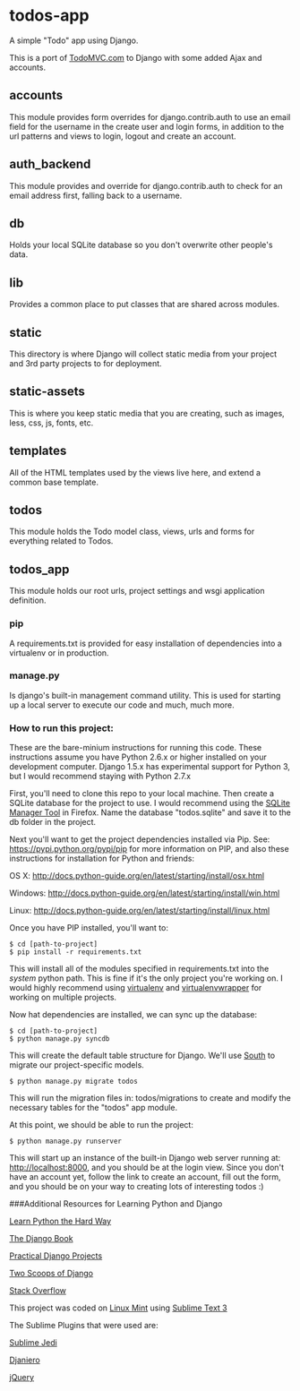 todos-app
=========

A simple "Todo" app using Django.

This is a port of [TodoMVC.com](http://todomvc.com) to Django with some added Ajax and accounts.

## accounts
This module provides form overrides for django.contrib.auth to use an email field for the username in the create user and login forms, in addition to the url patterns and views to login, logout and create an account.

## auth_backend
This module provides and override for django.contrib.auth to check for an email address first, falling back to a username.

## db
Holds your local SQLite database so you don't overwrite other people's data.

## lib
Provides a common place to put classes that are shared across modules.

## static
This directory is where Django will collect static media from your project and 3rd party projects to for deployment.

## static-assets
This is where you keep static media that you are creating, such as images, less, css, js, fonts, etc.

## templates
All of the HTML templates used by the views live here, and extend a common base template.

## todos
This module holds the Todo model class, views, urls and forms for everything related to Todos.

## todos_app
This module holds our root urls, project settings and wsgi application definition.

### pip
A requirements.txt is provided for easy installation of dependencies into a virtualenv or in production.

### manage.py
Is django's built-in management command utility. This is used for starting up a local server to execute our code and much, much more.

### How to run this project:

These are the bare-minium instructions for running this code. These instructions assume you have Python 2.6.x or higher installed on your development computer. Django 1.5.x has experimental support for Python 3, but I would recommend staying with Python 2.7.x

First, you'll need to clone this repo to your local machine. Then create a SQLite database for the project to use. I would recommend using the [SQLite Manager Tool](https://addons.mozilla.org/en-US/firefox/addon/sqlite-manager/) in Firefox. Name the database "todos.sqlite" and save it to the db folder in the project.

Next you'll want to get the project dependencies installed via Pip. See: https://pypi.python.org/pypi/pip for more information on PIP, and also these instructions for installation for Python and friends:

OS X: http://docs.python-guide.org/en/latest/starting/install/osx.html

Windows: http://docs.python-guide.org/en/latest/starting/install/win.html

Linux: http://docs.python-guide.org/en/latest/starting/install/linux.html

Once you have PIP installed, you'll want to:

    $ cd [path-to-project]
    $ pip install -r requirements.txt

This will install all of the modules specified in requirements.txt into the *system* python path. This is fine if it's the only project you're working on. I would highly recommend using [virtualenv](https://virtualenv.readthedocs.org/en/latest/) and [virtualenvwrapper](http://virtualenvwrapper.readthedocs.org/en/latest/) for working on multiple projects.

Now hat dependencies are installed, we can sync up the database:

    $ cd [path-to-project]
    $ python manage.py syncdb

This will create the default table structure for Django. We'll use [South](http://south.aeracode.org) to migrate our project-specific models.

    $ python manage.py migrate todos

This will run the migration files in: todos/migrations to create and modify the necessary tables for the "todos" app module.

At this point, we should be able to run the project:

    $ python manage.py runserver

This will start up an instance of the built-in Django web server running at: [http://localhost:8000](http://localhost:8000), and you should be at the login view. Since you don't have an account yet, follow the link to create an account, fill out the form, and you should be on your way to creating lots of interesting todos :)

###Additional Resources for Learning Python and Django

[Learn Python the Hard Way](http://learnpythonthehardway.org/book/)

[The Django Book](http://djangobook.com/)

[Practical Django Projects](http://www.amazon.com/Practical-Django-Projects-Experts-Development/dp/1430219386/ref=sr_1_2?ie=UTF8&qid=1374032390&sr=8-2&keywords=practical+django+projects)

[Two Scoops of Django](http://www.amazon.com/Two-Scoops-Django-Best-Practices/dp/1481879707/ref=sr_1_2?s=books&ie=UTF8&qid=1374032439&sr=1-2&keywords=django+programming+2013)

[Stack Overflow](http://stackoverflow.com/questions/tagged/django)

This project was coded on [Linux Mint](http://ubuntu.com/) using [Sublime Text 3](http://http://www.sublimetext.com/3)

The Sublime Plugins that were used are:

[Sublime Jedi](https://github.com/srusskih/SublimeJEDI)

[Djaniero](https://github.com/squ1b3r/Djaneiro)

[jQuery](https://github.com/mrmartineau/jQuery)
